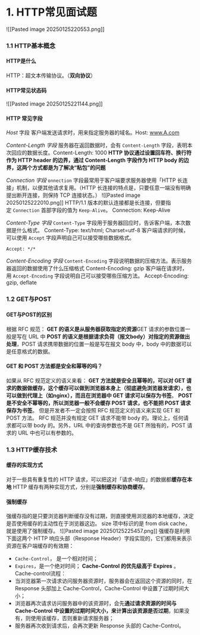 # 1. HTTP常见面试题
![[Pasted image 20250125220553.png]]
### 1.1 HTTP基本概念
#### HTTP是什么
HTTP：超文本传输协议。（**双向协议**）
#### HTTP常见状态码
![[Pasted image 20250125221144.png]]
####  HTTP 常见字段
_Host_ 字段
客户端发送请求时，用来指定服务器的域名。Host: www.A.com

_Content-Length 字段_
服务器在返回数据时，会有 `Content-Length` 字段，表明本次回应的数据长度。Content-Length: 1000
**HTTP 协议通过设置回车符、换行符作为 HTTP header 的边界，通过 Content-Length 字段作为 HTTP body 的边界，这两个方式都是为了解决“粘包”的问题**

_Connection 字段_
`onnection` 字段最常用于客户端要求服务器使用「HTTP 长连接」机制，以便其他请求复用。（HTTP 长连接的特点是，只要任意一端没有明确提出断开连接，则保持 TCP 连接状态。）
![[Pasted image 20250125222010.png]]
HTTP/1.1 版本的默认连接都是长连接，但要指定 `Connection` 首部字段的值为 `Keep-Alive`。   Connection: Keep-Alive

_Content-Type 字段_
`Content-Type` 字段用于服务器回应时，告诉客户端，本次数据是什么格式。
Content-Type: text/html; Charset=utf-8
客户端请求的时候，可以使用 `Accept` 字段声明自己可以接受哪些数据格式。
```
Accept: */*
```

_Content-Encoding 字段_
`Content-Encoding` 字段说明数据的压缩方法。表示服务器返回的数据使用了什么压缩格式          Content-Encoding: gzip
客户端在请求时，用 `Accept-Encoding` 字段说明自己可以接受哪些压缩方法。
Accept-Encoding: gzip, deflate
### 1.2 GET与POST
#### GET与POST的区别
根据 RFC 规范：
**GET 的语义是从服务器获取指定的资源**GET 请求的参数位置一般是写在 URL 中
**POST 的语义是根据请求负荷（报文body）对指定的资源做出处理**，POST 请求携带数据的位置一般是写在报文 body 中，body 中的数据可以是任意格式的数据。
#### GET 和 POST 方法都是安全和幂等的吗？
如果从 RFC 规范定义的语义来看：
**GET 方法就是安全且幂等的，可以对 GET 请求的数据做缓存，这个缓存可以做到浏览器本身上（彻底避免浏览器发请求），也可以做到代理上（如nginx），而且在浏览器中 GET 请求可以保存为书签**。
**POST是不安全不幂等的，所以浏览器一般不会缓存 POST 请求，也不能把 POST 请求保存为书签**。
但是开发者不一定会按照 RFC 规范定义的语义来实现 GET 和 POST 方法。
RFC 规范并没有规定 GET 请求不能带 body 的。理论上，任何请求都可以带 body 的。另外，URL 中的查询参数也不是 GET 所独有的，POST 请求的 URL 中也可以有参数的。
### 1.3 HTTP缓存技术
#### 缓存的实现方式
对于一些具有重复性的 HTTP 请求，可以把这对「请求-响应」的数据都**缓存在本地**
HTTP 缓存有两种实现方式，分别是**强制缓存和协商缓存**。
#### 强制缓存
强缓存指的是只要浏览器判断缓存没有过期，则直接使用浏览器的本地缓存，决定是否使用缓存的主动性在于浏览器这边。
size 项中标识的是 from disk cache，就是使用了强制缓存。
![[Pasted image 20250125225457.png]]
强缓存是利用下面这两个 HTTP 响应头部（Response Header）字段实现的，它们都用来表示资源在客户端缓存的有效期：
- `Cache-Control`， 是一个相对时间；
- `Expires`，是一个绝对时间；
**Cache-Control 的优先级高于 Expires** 。
Cache-control流程：
- 当浏览器第一次请求访问服务器资源时，服务器会在返回这个资源的同时，在 Response 头部加上 Cache-Control，Cache-Control 中设置了过期时间大小；
- 浏览器再次请求访问服务器中的该资源时，会先**通过请求资源的时间与 Cache-Control 中设置的过期时间大小，来计算出该资源是否过期**，如果没有，则使用该缓存，否则重新请求服务器；
- 服务器再次收到请求后，会再次更新 Response 头部的 Cache-Control。